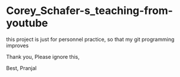 # Corey_Schafer-s_teaching-from-youtube
this project is just for personnel practice, so that my git programming improves

Thank you,
Please ignore this,

Best,
Pranjal
